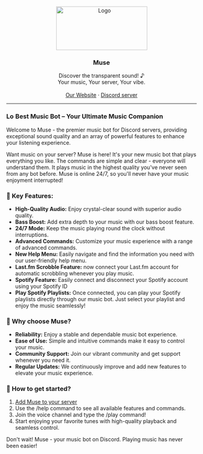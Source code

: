 <a id="readme-top"></a>

<br />
<div align="center">
  <a href="https://musebot.pro/">
    <img src="https://musebot.pro/Logotype.png" alt="Logo" width="241" height="115">
  </a>

<h3 align="center">Muse</h3>

  <p align="center">
    Discover the transparent sound! ♪
    <br />Your music, Your server, Your vibe.
    <br />
    <br />
    <a href="https://musebot.pro/">Our Website</a>
    ·
    <a href="https://discord.gg/c8NaKXZb3g">Discord server</a>
  </p>
</div>

<hr>

### <img src="https://musebot.pro/Logotype_small.png" alt="Logo" width="20" height="16"> Best Music Bot – Your Ultimate Music Companion

Welcome to Muse - the premier music bot for Discord servers, providing exceptional sound quality and an array of powerful features to enhance your listening experience.

Want music on your server? Muse is here! It's your new music bot that plays everything you like. The commands are simple and clear - everyone will understand them. It plays music in the highest quality you've never seen from any bot before. Muse is online 24/7, so you'll never have your music enjoyment interrupted!

### 💎 Key Features:

- **High-Quality Audio:** Enjoy crystal-clear sound with superior audio quality.
- **Bass Boost:** Add extra depth to your music with our bass boost feature.
- **24/7 Mode:** Keep the music playing round the clock without interruptions.
- **Advanced Commands:** Customize your music experience with a range of advanced commands.
- **New Help Menu:** Easily navigate and find the information you need with our user-friendly help menu.
- **Last.fm Scrobble Feature:** now connect your Last.fm account for automatic scrobbling whenever you play music.
- **Spotify Feature:** Easily connect and disconnect your Spotify account using your Spotify ID
- **Play Spotify Playlists:** Once connected, you can play your Spotify playlists directly through our music bot. Just select your playlist and enjoy the music seamlessly!

### 🤔 Why choose Muse?

- **Reliability:** Enjoy a stable and dependable music bot experience.
- **Ease of Use:** Simple and intuitive commands make it easy to control your music.
- **Community Support:** Join our vibrant community and get support whenever you need it.
- **Regular Updates:** We continuously improve and add new features to elevate your music experience.

### 📍 How to get started?

1. [Add Muse to your server](https://discord.com/oauth2/authorize?client_id=1243281628680159242)
2. Use the /help command to see all available features and commands.
3. Join the voice channel and type the /play command!
4. Start enjoying your favorite tunes with high-quality playback and seamless control.

Don't wait! Muse - your music bot on Discord. Playing music has never been easier!
